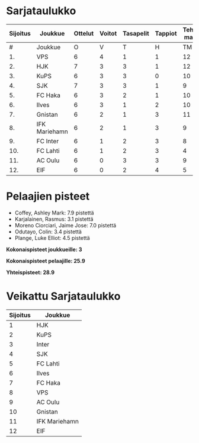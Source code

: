 # Sarjataulukko
| Sijoitus | Joukkue | Ottelut | Voitot | Tasapelit | Tappiot | Tehdyt maalit | Päästetyt maalit | Maaliero | Syötöt |
|----------|---------|---------|--------|-----------|---------|----------------|-------------------|----------|-------|
|# | Joukkue | O | V | T | H | TM | PM | ME | S | L | L% | R | KK | PK | PA | P|
|1. | VPS | 6 | 4 | 1 | 1 | 12 | 7 | 5 | 10 | 85 | 14,12 | 72 | 11 | 0 | 11 | 13|
|2. | HJK | 7 | 3 | 3 | 1 | 12 | 8 | 4 | 10 | 103 | 11,65 | 72 | 12 | 0 | 11 | 12|
|3. | KuPS | 6 | 3 | 3 | 0 | 10 | 6 | 4 | 5 | 52 | 19,23 | 69 | 11 | 1 | 9 | 12|
|4. | SJK | 7 | 3 | 3 | 1 | 9 | 8 | 1 | 6 | 74 | 12,16 | 81 | 18 | 0 | 13 | 12|
|5. | FC Haka | 6 | 3 | 2 | 1 | 10 | 5 | 5 | 10 | 54 | 18,52 | 63 | 16 | 1 | 10 | 11|
|6. | Ilves | 6 | 3 | 1 | 2 | 10 | 9 | 1 | 8 | 80 | 12,50 | 76 | 19 | 2 | 9 | 10|
|7. | Gnistan | 6 | 2 | 1 | 3 | 11 | 13 | -2 | 7 | 43 | 25,58 | 73 | 23 | 0 | 8 | 7|
|8. | IFK Mariehamn | 6 | 2 | 1 | 3 | 9 | 11 | -2 | 1 | 43 | 20,93 | 70 | 21 | 2 | 6 | 7|
|9. | FC Inter | 6 | 1 | 2 | 3 | 8 | 11 | -3 | 6 | 60 | 13,33 | 56 | 17 | 1 | 12 | 5|
|10. | FC Lahti | 6 | 1 | 2 | 3 | 4 | 9 | -5 | 1 | 53 | 7,55 | 65 | 11 | 1 | 12 | 5|
|11. | AC Oulu | 6 | 0 | 3 | 3 | 9 | 12 | -3 | 7 | 59 | 15,25 | 89 | 19 | 0 | 9 | 3|
|12. | EIF | 6 | 0 | 2 | 4 | 5 | 10 | -5 | 3 | 35 | 14,29 | 65 | 17 | 0 | 5 | 2|

# Pelaajien pisteet
* Coffey, Ashley Mark: 7.9 pistettä
* Karjalainen, Rasmus: 3.1 pistettä
* Moreno Ciorciari, Jaime Jose: 7.0 pistettä
* Odutayo, Colin: 3.4 pistettä
* Plange, Luke Elliot: 4.5 pistettä

**Kokonaispisteet joukkueille: 3**

**Kokonaispisteet pelaajille: 25.9**

**Yhteispisteet: 28.9**

# Veikattu Sarjataulukko
| Sijoitus | Joukkue |
|----------|---------|
| 1 | HJK |
| 2 | KuPS |
| 3 | Inter |
| 4 | SJK |
| 5 | FC Lahti |
| 6 | Ilves |
| 7 | FC Haka |
| 8 | VPS |
| 9 | AC Oulu |
| 10 | Gnistan |
| 11 | IFK Mariehamn |
| 12 | EIF |
